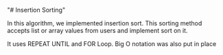 "# Insertion Sorting"

In this algorithm, we implemented insertion sort. This sorting method accepts list or array values from users and implement sort on it.

It uses REPEAT UNTIL and FOR Loop. Big O notation was also put in place
